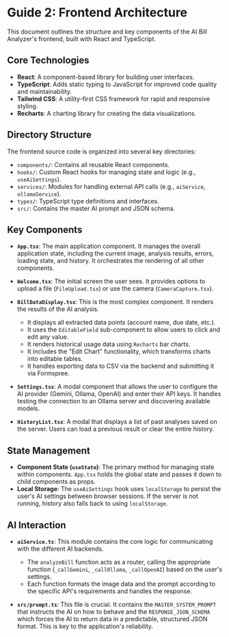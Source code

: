 # Guide 2: Frontend Architecture

This document outlines the structure and key components of the AI Bill Analyzer's frontend, built with React and TypeScript.

## Core Technologies

-   **React**: A component-based library for building user interfaces.
-   **TypeScript**: Adds static typing to JavaScript for improved code quality and maintainability.
-   **Tailwind CSS**: A utility-first CSS framework for rapid and responsive styling.
-   **Recharts**: A charting library for creating the data visualizations.

## Directory Structure

The frontend source code is organized into several key directories:

-   `components/`: Contains all reusable React components.
-   `hooks/`: Custom React hooks for managing state and logic (e.g., `useAiSettings`).
-   `services/`: Modules for handling external API calls (e.g., `aiService`, `ollamaService`).
-   `types/`: TypeScript type definitions and interfaces.
-   `src/`: Contains the master AI prompt and JSON schema.

## Key Components

-   **`App.tsx`**: The main application component. It manages the overall application state, including the current image, analysis results, errors, loading state, and history. It orchestrates the rendering of all other components.

-   **`Welcome.tsx`**: The initial screen the user sees. It provides options to upload a file (`FileUpload.tsx`) or use the camera (`CameraCapture.tsx`).

-   **`BillDataDisplay.tsx`**: This is the most complex component. It renders the results of the AI analysis.
    -   It displays all extracted data points (account name, due date, etc.).
    -   It uses the `EditableField` sub-component to allow users to click and edit any value.
    -   It renders historical usage data using `Recharts` bar charts.
    -   It includes the "Edit Chart" functionality, which transforms charts into editable tables.
    -   It handles exporting data to CSV via the backend and submitting it via Formspree.

-   **`Settings.tsx`**: A modal component that allows the user to configure the AI provider (Gemini, Ollama, OpenAI) and enter their API keys. It handles testing the connection to an Ollama server and discovering available models.

-   **`HistoryList.tsx`**: A modal that displays a list of past analyses saved on the server. Users can load a previous result or clear the entire history.

## State Management

-   **Component State (`useState`)**: The primary method for managing state within components. `App.tsx` holds the global state and passes it down to child components as props.
-   **Local Storage**: The `useAiSettings` hook uses `localStorage` to persist the user's AI settings between browser sessions. If the server is not running, history also falls back to using `localStorage`.

## AI Interaction

-   **`aiService.ts`**: This module contains the core logic for communicating with the different AI backends.
    -   The `analyzeBill` function acts as a router, calling the appropriate function (`_callGemini`, `_callOllama`, `_callOpenAI`) based on the user's settings.
    -   Each function formats the image data and the prompt according to the specific API's requirements and handles the response.

-   **`src/prompt.ts`**: This file is crucial. It contains the `MASTER_SYSTEM_PROMPT` that instructs the AI on how to behave and the `RESPONSE_JSON_SCHEMA` which forces the AI to return data in a predictable, structured JSON format. This is key to the application's reliability.
